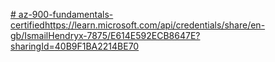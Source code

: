[# az-900-fundamentals-certified](https://learn.microsoft.com/api/credentials/share/en-gb/IsmailHendryx-7875/E614E592ECB8647E?sharingId=40B9F1BA2214BE70)https://learn.microsoft.com/api/credentials/share/en-gb/IsmailHendryx-7875/E614E592ECB8647E?sharingId=40B9F1BA2214BE70
